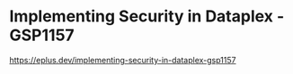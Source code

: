 # Implementing Security in Dataplex - GSP1157

<https://eplus.dev/implementing-security-in-dataplex-gsp1157>
